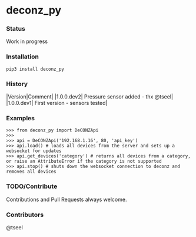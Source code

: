 # deconz_py

### Status
Work in progress

### Installation
```
pip3 install deconz_py
```

### History
|Version|Comment|
|1.0.0.dev2| Pressure sensor added - thx @tseel|
|1.0.0.dev1| First version - sensors tested|

### Examples
```
>>> from deconz_py import DeCONZApi
>>>
>>> api = DeCONZApi('192.168.1.16', 80, 'api_key')
>>> api.load() # loads all devices from the server and sets up a websocket for updates
>>> api.get_devices('category') # returns all devices from a category, or raise an AttributeError if the category is not supported
>>> api.stop() # shuts down the websocket connection to deconz and removes all devices
```

### TODO/Contribute
Contributions and Pull Requests always welcome.

### Contributors
@tseel

